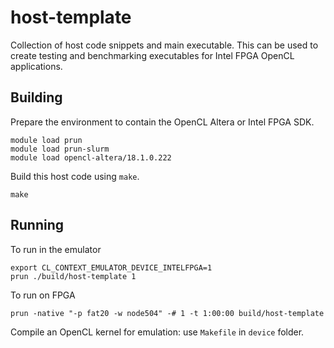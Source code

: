 # host-template

Collection of host code snippets and main executable. This can be used to create testing and benchmarking executables for Intel FPGA OpenCL applications.

## Building

Prepare the environment to contain the OpenCL Altera or Intel FPGA SDK.

```
module load prun
module load prun-slurm
module load opencl-altera/18.1.0.222
```

Build this host code using `make`.

```
make
```

## Running

To run in the emulator

```
export CL_CONTEXT_EMULATOR_DEVICE_INTELFPGA=1
prun ./build/host-template 1
```

To run on FPGA

```
prun -native "-p fat20 -w node504" -# 1 -t 1:00:00 build/host-template
```

Compile an OpenCL kernel for emulation: use `Makefile` in `device` folder.
